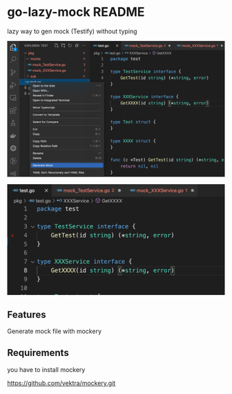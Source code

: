 # go-lazy-mock README

lazy way to gen mock (Testify) without typing 


![Getting Started](./example/screen-1.png)

![Getting Started](./example/screen-2.png)

## Features

Generate mock file with mockery

## Requirements

you have to install mockery

https://github.com/vektra/mockery.git


